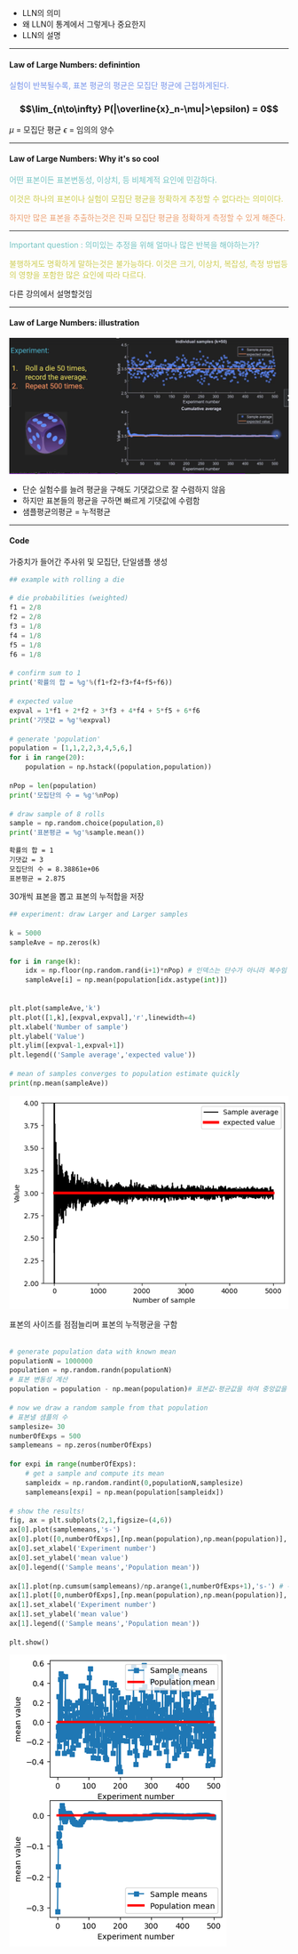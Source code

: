 - LLN의 의미
- 왜 LLN이 통계에서 그렇게나 중요한지
- LLN의 설명
---
#### Law of Large Numbers: definintion

<span style="color:rgb(118, 147, 234)">실험이 반복될수록, 표본 평균의 평균은 모집단 평균에 근접하게된다.</span> 

### $$\lim_{n\to\infty} P(|\overline{x}_n-\mu|>\epsilon) = 0$$
$\mu$ = 모집단 평균
$\epsilon$ = 임의의 양수

---
#### Law of Large Numbers: Why it's so cool

<span style="color:rgb(116, 195, 194)">어떤 표본이든 표본변동성, 이상치, 등 비체계적 요인에 민감하다.</span> 

<span style="color:rgb(205, 205, 81)">이것은 하나의 표본이나 실험이 모집단 평균을 정확하게 추정할 수 없다라는 의미이다.</span> 

<span style="color:rgb(236, 158, 111)">하지만 많은 표본을 추출하는것은 진짜 모집단 평균을 정확하게 측정할 수 있게 해준다.</span> 

---
<span style="color:rgb(116, 195, 194)">Important question : 의미있는 추정을 위해 얼마나 많은 반복을 해야하는가?</span> 

<span style="color:rgb(205, 205, 81)">불행하게도 명확하게 말하는것은 불가능하다. 이것은 크기, 이상치, 복잡성, 측정 방법등의 영향을 포함한 많은 요인에 따라 다르다.</span> 

다른 강의에서 설명할것임

---
#### Law of Large Numbers: illustration
![98.law_larrge_numbers](../pic/8.Probability%20theory/98.law_larrge_numbers.png)
- 단순 실험수를 늘려 평균을 구해도 기댓값으로 잘 수렴하지 않음
- 하지만 표본들의 평균을 구하면 빠르게 기댓값에 수렴함
- 샘플평균의평균 = 누적평균

---
#### Code
가중치가 들어간 주사위 및 모집단, 단일샘플 생성
```python
## example with rolling a die

# die probabilities (weighted)
f1 = 2/8
f2 = 2/8
f3 = 1/8
f4 = 1/8
f5 = 1/8
f6 = 1/8

# confirm sum to 1
print('확률의 합 = %g'%(f1+f2+f3+f4+f5+f6))

# expected value
expval = 1*f1 + 2*f2 + 3*f3 + 4*f4 + 5*f5 + 6*f6
print('기댓값 = %g'%expval)

# generate 'population'
population = [1,1,2,2,3,4,5,6,]
for i in range(20):
    population = np.hstack((population,population))

nPop = len(population)
print('모집단의 수 = %g'%nPop)

# draw sample of 8 rolls
sample = np.random.choice(population,8)
print('표본평균 = %g'%sample.mean())
```
```
확률의 합 = 1
기댓값 = 3
모집단의 수 = 8.38861e+06
표본평균 = 2.875
```

30개씩 표본을 뽑고 표본의 누적합을 저장
```python
## experiment: draw Larger and Larger samples

k = 5000
sampleAve = np.zeros(k)

for i in range(k):
    idx = np.floor(np.random.rand(i+1)*nPop) # 인덱스는 단수가 아니라 복수임
    sampleAve[i] = np.mean(population[idx.astype(int)])


plt.plot(sampleAve,'k')
plt.plot([1,k],[expval,expval],'r',linewidth=4)
plt.xlabel('Number of sample')
plt.ylabel('Value')
plt.ylim([expval-1,expval+1])
plt.legend(('Sample average','expected value'))

# mean of samples converges to population estimate quickly
print(np.mean(sampleAve))
```
![98.dice_mean_mean](../pic/8.Probability%20theory/98.dice_mean_mean.png)

표본의 사이즈를 점점늘리며 표본의 누적평균을 구함
```python

# generate population data with known mean
populationN = 1000000
population = np.random.randn(populationN)
# 표본 변동성 계산 
population = population - np.mean(population)# 표본값-평균값을 하여 중앙값을 0으로 조정(결과를 잘 보기 위해)

# now we draw a random sample from that population
# 표본낼 샘플의 수
samplesize= 30
numberOfExps = 500
samplemeans = np.zeros(numberOfExps)

for expi in range(numberOfExps):
    # get a sample and compute its mean
    sampleidx = np.random.randint(0,populationN,samplesize)
    samplemeans[expi] = np.mean(population[sampleidx])

# show the results!
fig, ax = plt.subplots(2,1,figsize=(4,6))
ax[0].plot(samplemeans,'s-')
ax[0].plot([0,numberOfExps],[np.mean(population),np.mean(population)],'r',linewidth=3)
ax[0].set_xlabel('Experiment number')
ax[0].set_ylabel('mean value')
ax[0].legend(('Sample means','Population mean'))

ax[1].plot(np.cumsum(samplemeans)/np.arange(1,numberOfExps+1),'s-') # 누적합마다 합한 수 만큼 나누어 누적평균 산출
ax[1].plot([0,numberOfExps],[np.mean(population),np.mean(population)],'r',linewidth=3)
ax[1].set_xlabel('Experiment number')
ax[1].set_ylabel('mean value')
ax[1].legend(('Sample means','Population mean'))

plt.show()
```
![98.cumsum](../pic/8.Probability%20theory/98.cumsum.png)
